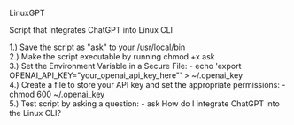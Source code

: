 LinuxGPT

Script that integrates ChatGPT into Linux CLI

1.) Save the script as "ask" to your /usr/local/bin
<br>
2.) Make the script executable by running chmod +x ask
<br>
3.) Set the Environment Variable in a Secure File:
    - echo 'export OPENAI_API_KEY="your_openai_api_key_here"' > ~/.openai_key
<br>
4.) Create a file to store your API key and set the appropriate permissions:
    - chmod 600 ~/.openai_key
<br>
5.) Test script by asking a question:
    - ask How do I integrate ChatGPT into the Linux CLI?
